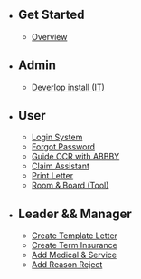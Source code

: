 - ## Get Started
    - [Overview](/{{route}}/{{version}}/overview)
- ## Admin
    - [Deverlop install (IT)](/{{route}}/{{version}}/install)
- ## User
    - [Login System](/{{route}}/{{version}}/login)
    - [Forgot Password](/{{route}}/{{version}}/forgetpw)
    - [Guide OCR with ABBBY](/{{route}}/{{version}}/guide_ocr_abbyy)
    - [Claim Assistant](/{{route}}/{{version}}/claim)
    - [Print Letter](/{{route}}/{{version}}/print_letter)
    - [Room & Board (Tool)](/{{route}}/{{version}}/room_board)
- ## Leader && Manager
    - [Create Template Letter](/{{route}}/{{version}}/letter_teamplate)
    - [Create Term Insurance](/{{route}}/{{version}}/term_of_insurance)
    - [Add Medical & Service](/{{route}}/{{version}}/medical_service)
    - [Add Reason Reject](/{{route}}/{{version}}/reason_reject)